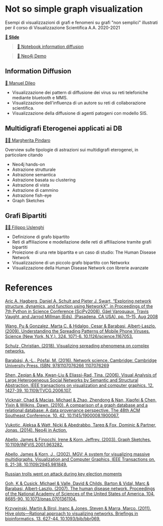 # Not so simple graph visualization
Esempi di visualizzazioni di grafi e fenomeni su grafi "non semplici" illustrati per il corso di Visualizzazione Scientifica A.A. 2020-2021

[**📑 Slide**](https://docs.google.com/presentation/d/1LoFBfGotgEi15FwPNSiNnJn0CqWntHbAfULLCDoFOmY/edit?usp=sharing&resourcekey=0-L3nRB8s9bcz5uZik5umXyA)

>[📌 Notebook information diffusion](https://github.com/manuel-dileo/not-so-simple-graph-visualization/blob/master/information-diffusion/basic_network_diffusion.ipynb)

>[📌 Neo4j Demo](https://docs.google.com/presentation/d/1zfoEHxodFrcfEcADNPZ96b-2ICBqN0XkgcV-KQRhqBk/edit?usp=sharing)

## Information Diffusion
[🧔 Manuel Dileo](https://github.com/manuel-dileo)
- Visualizzazione dei pattern di diffusione dei virus su reti telefoniche mediante bluetooth e MMS.
- Visualizzazione dell'influenza di un autore su reti di collaborazione scientifica.
- Visualizzazione della diffusione di agenti patogeni con modello SIS.

## Multidigrafi Eterogenei applicati ai DB
[💁🏻 Margherita Pindaro](https://github.com/mpindaro)

Overview sulle tipologie di astrazioni  sui multidigrafi eterogenei, in particolare citando
- Neo4j hands-on
- Astrazione strutturale
- Astrazione semantica
- Astrazione basata su clustering
- Astrazione di vista
- Astrazione di cammino
- Astrazione fish-eye
- Graph Sketches

## Grafi Bipartiti
[🧗🏻 Filippo Uslenghi](https://github.com/FilippoUslenghi)

- Definizione di grafo bipartito
- Reti di affiliazione e modellazione delle reti di affiliazione tramite grafi bipartiti
- Proiezione di una rete bipartita e un caso di studio: The Human Disease Network
- Visualizzazione di un piccolo grafo bipartito con Networkx
- Visualizzazione della Human Disease Network con librerie avanzate


# References
[Aric A. Hagberg, Daniel A. Schult and Pieter J. Swart, “Exploring network structure, dynamics, and function using NetworkX”, in Proceedings of the 7th Python in Science Conference (SciPy2008), Gäel Varoquaux, Travis Vaught, and Jarrod Millman (Eds), (Pasadena, CA USA), pp. 11–15, Aug 2008](https://networkx.org/documentation/latest/index.html)


[Wang, Pu & Gonzalez, Marta C. & Hidalgo, Cesar & Barabasi, Albert-Laszlo. (2009). Understanding the Spreading Patterns of Mobile Phone Viruses. Science (New York, N.Y.). 324. 1071-6. 10.1126/science.1167053.](https://arxiv.org/abs/0906.4567)


[Schulz, Christian. (2018). Visualizing spreading phenomena on complex networks.](https://arxiv.org/abs/1807.01390) 


[Barabási, A.-L., Pósfai, M. (2016). Network science. Cambridge: Cambridge University Press. ISBN: 9781107076266 1107076269](http://networksciencebook.com/chapter/10)

[Shen, Zeqian & Ma, Kwan-Liu & Eliassi-Rad, Tina. (2006). Visual Analysis of Large Heterogeneous Social Networks by Semantic and Structural Abstraction. IEEE transactions on visualization and computer graphics. 12. 1427-39. 10.1109/TVCG.2006.107.](https://www.stat.berkeley.edu/~aldous/157/Papers/ontovis_tvcg.pdf) 

[Vicknair, Chad & Macias, Michael & Zhao, Zhendong & Nan, Xiaofei & Chen, Yixin & Wilkins, Dawn. (2010). A comparison of a graph database and a relational database: A data provenance perspective. The 48th ACM Southeast Conference. 10. 42. 10.1145/1900008.1900067.](https://citeseerx.ist.psu.edu/viewdoc/download?doi=10.1.1.714.7009&rep=rep1&type=pdf)

[Vukotic, Aleksa & Watt, Nicki & Abedrabbo, Tareq & Fox, Dominic & Partner, Jonas. (2014). Neo4j in Action.](http://kingcall.oss-cn-hangzhou.aliyuncs.com/blog/pdf/Neo4j%20in%20Action5721603958989147.pdf) 

[Abello, James & Finocchi, Irene & Korn, Jeffrey. (2003). Graph Sketches. 10.1109/INFVIS.2001.963282.](https://www.researchgate.net/profile/Irene-Finocchi/publication/2948821_Graph_Sketches/links/0912f50b7b1aa8dae3000000/Graph-Sketches.pdf) 

[Abello, James & Korn, J.. (2002). MGV: A system for visualizing massive multidigraphs. Visualization and Computer Graphics, IEEE Transactions on. 8. 21-38. 10.1109/2945.981849.](https://www.researchgate.net/profile/James-Abello-2/publication/3410947_MGV_A_system_for_visualizing_massive_multidigraphs/links/0deec529f627a79bcc000000/MGV-A-system-for-visualizing-massive-multidigraphs.pdf)

[Russian trolls went on attack during key election moments](https://www.nbcnews.com/tech/social-media/russian-trolls-went-attack-during-key-election-moments-n827176)

[Goh, K & Cusick, Michael & Valle, David & Childs, Barton & Vidal, Marc & Barabasi, Albert-Laszlo. (2007). The human disease network. Proceedings of the National Academy of Sciences of the United States of America. 104. 8685-90. 10.1073/pnas.0701361104. ](https://www.researchgate.net/publication/6328939_The_human_disease_network)

[Krzywinski, Martin & Birol, Inanc & Jones, Steven & Marra, Marco. (2011). Hive plots—Rational approach to visualizing networks. Briefings in bioinformatics. 13. 627-44. 10.1093/bib/bbr069.](https://www.researchgate.net/publication/51865841_Hive_plots-Rational_approach_to_visualizing_networks)




